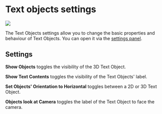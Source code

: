 # Text objects settings

![](../../../.gitbook/assets/planning\_settings\_text\_objetcts.png)

The Text Objects settings allow you to change the basic properties and behaviour of Text Objects. You can open it via the [settings panel](../user-interface/settings-panel.md).

## Settings

__Show Objects__ toggles the visibility of the 3D Text Object.

__Show Text Contents__ toggles the visibility of the Text Objects' label.

__Set Objects' Orientation to Horizontal__ toggles between a 2D or 3D Text Object.

__Objects look at Camera__ toggles the label of the Text Object to face the camera.